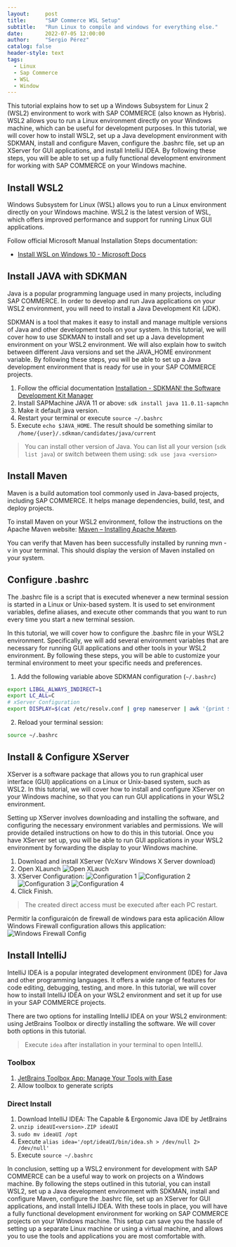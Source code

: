 ```yaml
---
layout:     post
title:      "SAP Commerce WSL Setup"
subtitle:   "Run Linux to compile and windows for everything else."
date:       2022-07-05 12:00:00
author:     "Sergio Pérez"
catalog: false
header-style: text
tags:
  - Linux
  - Sap Commerce
  - WSL
  - Window
---
```



This tutorial explains how to set up a Windows Subsystem for Linux 2 (WSL2) environment to work with SAP COMMERCE (also known as Hybris). WSL2 allows you to run a Linux environment directly on your Windows machine, which can be useful for development purposes. In this tutorial, we will cover how to install WSL2, set up a Java development environment with SDKMAN, install and configure Maven, configure the .bashrc file, set up an XServer for GUI applications, and install IntelliJ IDEA. By following these steps, you will be able to set up a fully functional development environment for working with SAP COMMERCE on your Windows machine.

## Install WSL2

Windows Subsystem for Linux (WSL) allows you to run a Linux environment directly on your Windows machine. WSL2 is the latest version of WSL, which offers improved performance and support for running Linux GUI applications.

Follow official Microsoft Manual Installation Steps documentation:

* [Install WSL on Windows 10 - Microsoft Docs](https://docs.microsoft.com/en-us/windows/wsl/install-win10#manual-installation-steps)

## Install JAVA with SDKMAN

Java is a popular programming language used in many projects, including SAP COMMERCE. In order to develop and run Java applications on your WSL2 environment, you will need to install a Java Development Kit (JDK).

SDKMAN is a tool that makes it easy to install and manage multiple versions of Java and other development tools on your system. In this tutorial, we will cover how to use SDKMAN to install and set up a Java development environment on your WSL2 environment. We will also explain how to switch between different Java versions and set the JAVA_HOME environment variable. By following these steps, you will be able to set up a Java development environment that is ready for use in your SAP COMMERCE projects.

1. Follow the official documentation [Installation - SDKMAN! the Software Development Kit Manager](https://sdkman.io/install)
2. Install SAPMachine JAVA 11 or above: `sdk install java 11.0.11-sapmchn`
3. Make it default java version.
4. Restart your terminal or execute `source ~/.bashrc`
5. Execute `echo $JAVA_HOME`. The result should be something similar to `/home/{user}/.sdkman/candidates/java/current`

> You can install other version of Java. You can list all your version (`sdk list java`) or switch between them using: `sdk use java <version>`

## Install Maven

Maven is a build automation tool commonly used in Java-based projects, including SAP COMMERCE. It helps manage dependencies, build, test, and deploy projects.

To install Maven on your WSL2 environment, follow the instructions on the Apache Maven website: [Maven – Installing Apache Maven](https://maven.apache.org/install.html).

You can verify that Maven has been successfully installed by running mvn -v in your terminal. This should display the version of Maven installed on your system.

## Configure .bashrc

The .bashrc file is a script that is executed whenever a new terminal session is started in a Linux or Unix-based system. It is used to set environment variables, define aliases, and execute other commands that you want to run every time you start a new terminal session.

In this tutorial, we will cover how to configure the .bashrc file in your WSL2 environment. Specifically, we will add several environment variables that are necessary for running GUI applications and other tools in your WSL2 environment. By following these steps, you will be able to customize your terminal environment to meet your specific needs and preferences.

1. Add the following variable above SDKMAN configuration (`~/.bashrc`)

```bash
export LIBGL_ALWAYS_INDIRECT=1
export LC_ALL=C
# xServer Configuration
export DISPLAY=$(cat /etc/resolv.conf | grep nameserver | awk '{print $2; exit;}'):0.0
```

2. Reload your terminal session:

```bash
source ~/.bashrc
```

## Install & Configure XServer

XServer is a software package that allows you to run graphical user interface (GUI) applications on a Linux or Unix-based system, such as WSL2. In this tutorial, we will cover how to install and configure XServer on your Windows machine, so that you can run GUI applications in your WSL2 environment.

Setting up XServer involves downloading and installing the software, and configuring the necessary environment variables and permissions. We will provide detailed instructions on how to do this in this tutorial. Once you have XServer set up, you will be able to run GUI applications in your WSL2 environment by forwarding the display to your Windows machine.

1. Download and install XServer (VcXsrv Windows X Server download)
2. Open XLaunch
![Open XLauch](/img/in-post/post-sap-commerce-wsl-setup/open-xlaunch.png)
3. XServer Configuration:
![Configuration 1](/img/in-post/post-sap-commerce-wsl-setup/configuration-1.png)
![Configuration 2](/img/in-post/post-sap-commerce-wsl-setup/configuration-2.png)
![Configuration 3](/img/in-post/post-sap-commerce-wsl-setup/configuration-3.png)
![Configuration 4](/img/in-post/post-sap-commerce-wsl-setup/configuration-4.png)
4. Click Finish.

> The created direct access must be executed after each PC restart.

Permitir la configuraicón de firewall de windows para esta aplicación
Allow Windows Firewall configuration allows this application:
![Windows Firewall Config](/img/in-post/post-sap-commerce-wsl-setup/windows-firewall-config.png)

## Install IntelliJ

IntelliJ IDEA is a popular integrated development environment (IDE) for Java and other programming languages. It offers a wide range of features for code editing, debugging, testing, and more. In this tutorial, we will cover how to install IntelliJ IDEA on your WSL2 environment and set it up for use in your SAP COMMERCE projects.

There are two options for installing IntelliJ IDEA on your WSL2 environment: using JetBrains Toolbox or directly installing the software. We will cover both options in this tutorial.

> Execute `idea` after installation in your terminal to open IntellIJ.

### Toolbox

1. [JetBrains Toolbox App: Manage Your Tools with Ease](https://www.jetbrains.com/toolbox-app/)
2. Allow toolbox to generate scripts

### Direct Install

1. Download IntelliJ IDEA: The Capable & Ergonomic Java IDE by JetBrains
2. `unzip ideaUI<version>.ZIP ideaUI`
3. `sudo mv ideaUI /opt`
4. Execute  `alias idea='/opt/ideaUI/bin/idea.sh > /dev/null 2> /dev/null'`
5. Execute `source ~/.bashrc`

In conclusion, setting up a WSL2 environment for development with SAP COMMERCE can be a useful way to work on projects on a Windows machine. By following the steps outlined in this tutorial, you can install WSL2, set up a Java development environment with SDKMAN, install and configure Maven, configure the .bashrc file, set up an XServer for GUI applications, and install IntelliJ IDEA. With these tools in place, you will have a fully functional development environment for working on SAP COMMERCE projects on your Windows machine. This setup can save you the hassle of setting up a separate Linux machine or using a virtual machine, and allows you to use the tools and applications you are most comfortable with.

